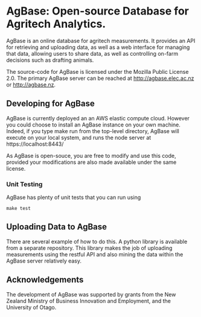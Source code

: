 # AgBase: Open-source Database for Agritech Analytics.

AgBase is an online database for agritech measurements. It provides an API for 
retrieving and uploading data, as well as a web interface for managing that data,
allowing users to share data, as well as controlling on-farm decisions such as drafting
animals.

The source-code for AgBase is licensed under the Mozilla Public License 2.0. The primary AgBase
server can be reached at http://agbase.elec.ac.nz or http://agbase.nz.

## Developing for AgBase

AgBase is currently deployed an an AWS elastic compute cloud. However you could choose to install
an AgBase instance on your own machine. Indeed, if you type 
    make run
from the top-level directory, AgBase will execute on your local system, and runs the node 
server at https://localhost:8443/

As AgBase is open-souce, you are free to modify and use this code, provided your modifications
are also made available under the same license.

### Unit Testing

AgBase has plenty of unit tests that you can run using 

    make test 
    
## Uploading Data to AgBase

There are several example of how to do this. A python library is available from a separate
repository. This library makes the job of uploading measurements using the restful API and
also mining the data within the AgBase server relatively easy.


## Acknowledgements

The development of AgBase was supported by grants from the New Zealand
Ministry of Business Innovation and Employment, and the University of Otago.

